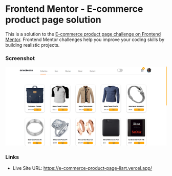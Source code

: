 # Frontend Mentor - E-commerce product page solution

This is a solution to the [E-commerce product page challenge on Frontend Mentor](https://www.frontendmentor.io/challenges/ecommerce-product-page-UPsZ9MJp6). Frontend Mentor challenges help you improve your coding skills by building realistic projects.

### Screenshot
![E Commerce Product Page Challenge Snapshot](./images/E-commerce-app-snapshot.png)

### Links
- Live Site URL: https://e-commerce-product-page-liart.vercel.app/
